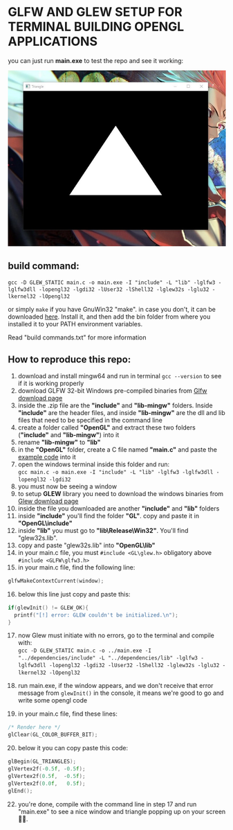# GLFW AND GLEW SETUP FOR TERMINAL BUILDING OPENGL APPLICATIONS

you can just run **main.exe** to test the repo and see it working:

![traingle](https://github.com/v1ctor13/GLFW-GLEW-hello-world-win-10-terminal-compiling/blob/master/triangle.jpg)

## build command: 
```
gcc -D GLEW_STATIC main.c -o main.exe -I "include" -L "lib" -lglfw3 -lglfw3dll -lopengl32 -lgdi32 -lUser32 -lShell32 -lglew32s -lglu32 -lkernel32 -lOpengl32
```  
or simply ```make``` if you have GnuWin32 "make". 
in case you don't, it can be downloaded [here](https://sourceforge.net/projects/gnuwin32/files/make/3.81/make-3.81.exe/download?use_mirror=iWeb&download=). Install it, and then add the bin folder from where you installed it to your PATH environment variables.  
  
Read "build commands.txt" for more information  
  
## How to reproduce this repo:  
  
1. download and install mingw64 and run in terminal ```gcc --version``` to see if it is working properly  
2. download GLFW 32-bit Windows pre-compiled binaries from [Glfw download page](https://www.glfw.org/download.html)  
3. inside the .zip file are the **"include"** and **"lib-mingw"** folders. Inside **"include"** are the header files, and inside **"lib-mingw"** are the dll and lib files that need to be specified in the command line  
4. create a folder called **"OpenGL"** and extract these two folders (**"include"** and **"lib-mingw"**) into it  
5. rename **"lib-mingw"** to **"lib"**  
6. in the **"OpenGL"** folder, create a C file named **"main.c"** and paste the [example code](https://www.glfw.org/documentation) into it  
7. open the windows terminal inside this folder and run:  
```gcc main.c -o main.exe -I "include" -L "lib" -lglfw3 -lglfw3dll -lopengl32 -lgdi32```  
9. you must now be seeing a window
10. to setup **GLEW** library you need to download the windows binaries from [Glew download page](http://glew.sourceforge.net/)
11. inside the file you downloaded are another **"include"** and **"lib"** folders
12. inside **"include"** you'll find the folder **"GL"**. copy and paste it in **"OpenGL\include"**
13. inside **"lib"** you must go to **"lib\Release\Win32\"**. You'll find "glew32s.lib".
14. copy and paste "glew32s.lib" into **"OpenGL\lib"**
15. in your main.c file, you must ```#include <GL\glew.h>``` obligatory above ```#include <GLFW\glfw3.h>``` 
16. in your main.c file, find the following line:
```c
glfwMakeContextCurrent(window);
```  
16. below this line just copy and paste this:
```c
if(glewInit() != GLEW_OK){
  printf("[!] error: GLEW couldn't be initialized.\n");
}
```
17. now Glew must initiate with no errors, go to the terminal and compile with:   
```gcc -D GLEW_STATIC main.c -o ../main.exe -I "../dependencies/include" -L "../dependencies/lib" -lglfw3 -lglfw3dll -lopengl32 -lgdi32 -lUser32 -lShell32 -lglew32s -lglu32 -lkernel32 -lOpengl32```  

18. run main.exe, if the window appears, and we don't receive that error message from ```glewInit()``` in the console, it means we're good to go and write some opengl code
19. in your main.c file, find these lines: 
```c
/* Render here */
glClear(GL_COLOR_BUFFER_BIT);
```
20. below it you can copy paste this code:
```c
glBegin(GL_TRIANGLES);
glVertex2f(-0.5f, -0.5f);
glVertex2f(0.5f,  -0.5f);
glVertex2f(0.0f,   0.5f);
glEnd();
```
22. you're done, compile with the command line in step 17 and run "main.exe" to see a nice window and triangle popping up on your screen 🧐🤘.
